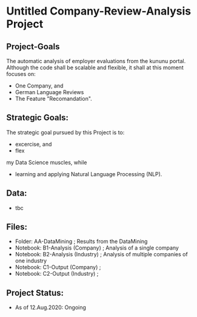 # Untitled Company-Review-Analysis Project

## Project-Goals
The automatic analysis of employer evaluations from the kununu portal. Although the code shall be scalable and flexible, it shall at this moment focuses on:<br>
- One Company, and<br>
- German Language Reviews<br>
- The Feature "Recomandation".<br>

## Strategic Goals:
The strategic goal pursued by this Project is to:
- excercise, and<br>
- flex<br>

my Data Science muscles, while<br>
- learning and applying Natural Language Processing (NLP).<br>

## Data:
- tbc

## Files:
- Folder:   AA-DataMining          ; Results from the DataMining
- Notebook: B1-Analysis (Company)  ; Analysis of a single company
- Notebook: B2-Analysis (Industry) ; Analysis of multiple companies of one industry
- Notebook: C1-Output (Company)    ; 
- Notebook: C2-Output (Industry)   ;

## Project Status:
- As of 12.Aug.2020: Ongoing
